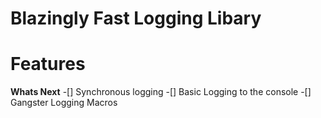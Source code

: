 # Blazingly Fast Logging Libary

# Features

**Whats Next**
-[] Synchronous logging
-[] Basic Logging to the console
-[] Gangster Logging Macros
